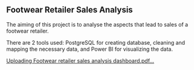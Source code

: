 ## Footwear Retailer Sales Analysis ##

The aiming of this project is to analyse the aspects that lead to sales of a footwear retailer.

There are 2 tools used: PostgreSQL for creating database, cleaning and mapping the necessary data, and Power BI for visualizing the data.

[Uploading Footwear retailer sales analysis dashboard.pdf…]()
